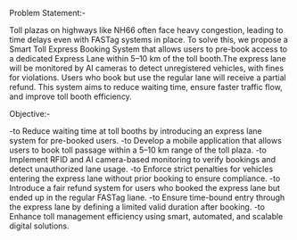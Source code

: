 Problem Statement:-

Toll plazas on highways like NH66 often face heavy congestion, leading to time delays even with FASTag systems in place. To solve this, we propose a Smart Toll Express Booking System that allows users to pre-book access to a dedicated Express Lane within 5–10 km of the toll booth.The express lane will be monitored by AI cameras to detect unregistered vehicles, with fines for violations. Users who book but use the regular lane will receive a partial refund. This system aims to reduce waiting time, ensure faster traffic flow, and improve toll booth efficiency.   

Objective:-

-to Reduce waiting time at toll booths by introducing an express lane system for pre-booked users. -to Develop a mobile application that allows users to book toll passage within a 5–10 km range of the toll plaza. -to Implement RFID and AI camera-based monitoring to verify bookings and detect unauthorized lane usage. -to Enforce strict penalties for vehicles entering the express lane without prior booking to ensure compliance. -to Introduce a fair refund system for users who booked the express lane but ended up in the regular FASTag liane. -to Ensure time-bound entry through the express lane by defining a limited valid duration after booking. -to Enhance toll management efficiency using smart, automated, and scalable digital solutions.
